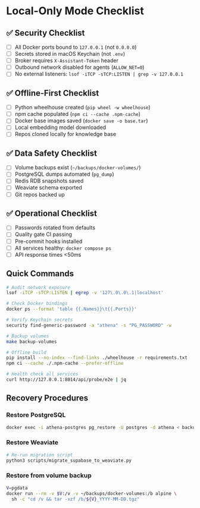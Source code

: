 # Local-Only Mode Checklist

## ✅ Security Checklist

- [ ] All Docker ports bound to `127.0.0.1` (not `0.0.0.0`)
- [ ] Secrets stored in macOS Keychain (not `.env`)
- [ ] Broker requires `X-Assistant-Token` header
- [ ] Outbound network disabled for agents (`ALLOW_NET=0`)
- [ ] No external listeners: `lsof -iTCP -sTCP:LISTEN | grep -v 127.0.0.1`

## ✅ Offline-First Checklist

- [ ] Python wheelhouse created (`pip wheel -w wheelhouse`)
- [ ] npm cache populated (`npm ci --cache .npm-cache`)
- [ ] Docker base images saved (`docker save -o base.tar`)
- [ ] Local embedding model downloaded
- [ ] Repos cloned locally for knowledge base

## ✅ Data Safety Checklist

- [ ] Volume backups exist (`~/backups/docker-volumes/`)
- [ ] PostgreSQL dumps automated (`pg_dump`)
- [ ] Redis RDB snapshots saved
- [ ] Weaviate schema exported
- [ ] Git repos backed up

## ✅ Operational Checklist

- [ ] Passwords rotated from defaults
- [ ] Quality gate CI passing
- [ ] Pre-commit hooks installed
- [ ] All services healthy: `docker compose ps`
- [ ] API response times <50ms

## Quick Commands

```bash
# Audit network exposure
lsof -iTCP -sTCP:LISTEN | egrep -v '127\.0\.0\.1|localhost'

# Check Docker bindings
docker ps --format 'table {{.Names}}\t{{.Ports}}'

# Verify Keychain secrets
security find-generic-password -a "athena" -s "PG_PASSWORD" -w

# Backup volumes
make backup-volumes

# Offline build
pip install --no-index --find-links ./wheelhouse -r requirements.txt
npm ci --cache ./.npm-cache --prefer-offline

# Health check all services
curl http://127.0.0.1:8014/api/probe/e2e | jq
```

## Recovery Procedures

### Restore PostgreSQL
```bash
docker exec -i athena-postgres pg_restore -U postgres -d athena < backup.dump
```

### Restore Weaviate
```bash
# Re-run migration script
python3 scripts/migrate_supabase_to_weaviate.py
```

### Restore from volume backup
```bash
V=pgdata
docker run --rm -v $V:/v -v ~/backups/docker-volumes:/b alpine \
  sh -c "cd /v && tar -xzf /b/${V}_YYYY-MM-DD.tgz"
```
